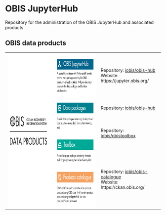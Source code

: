 # OBIS JupyterHub

Repository for the administration of the OBIS JupyterHub and associated products

## OBIS data products

<table>
    <tbody>
        <tr>
            <td rowspan=4><img src="readme-images/full-image.png" height="500"></td>
            <td>Repository: <a href="https://github.com/iobis/obis-hub">iobis/obis-hub</a><br> Website: https://jupyter.obis.org/</td>
        </tr>
        <tr>
            <td>Repository: <a href="https://github.com/iobis/obis-hub">iobis/obis-hub</a></td>
        </tr>
        <tr>
             <td>Repository: <a href="https://github.com/iobis/obistoolbox">iobis/obistoolbox</a></td>
        </tr>
        <tr>
             <td>Repository: <a href="https://github.com/iobis/obis-catalogue">iobis/obis-catalogue</a><br> Website: https://ckan.obis.org/</td>
        </tr>
    </tbody>
</table>
